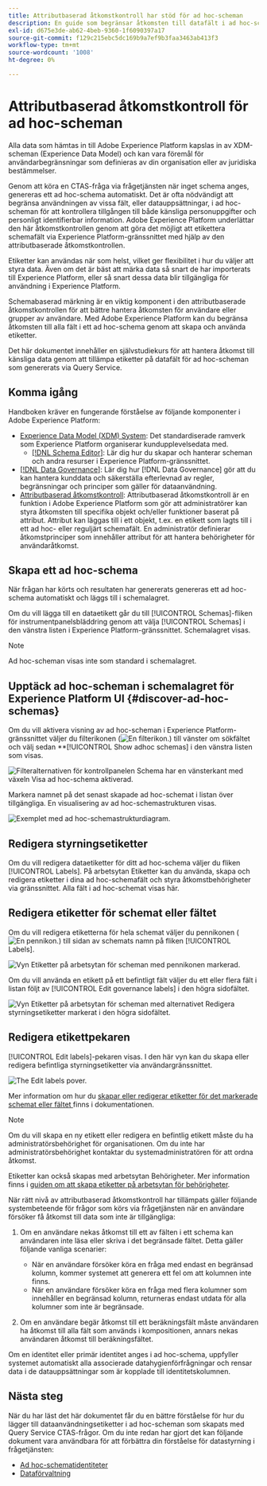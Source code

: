 ```yaml
---
title: Attributbaserad åtkomstkontroll har stöd för ad hoc-scheman
description: En guide som begränsar åtkomsten till datafält i ad hoc-scheman som genererats via Adobe Experience Platform Query Service.
exl-id: d675e3de-ab62-4beb-9360-1f6090397a17
source-git-commit: f129c215ebc5dc169b9a7ef9b3faa3463ab413f3
workflow-type: tm+mt
source-wordcount: '1008'
ht-degree: 0%

---
```


# Attributbaserad åtkomstkontroll för ad hoc-scheman

Alla data som hämtas in till Adobe Experience Platform kapslas in av XDM-scheman (Experience Data Model) och kan vara föremål för användarbegränsningar som definieras av din organisation eller av juridiska bestämmelser.

Genom att köra en CTAS-fråga via frågetjänsten när inget schema anges, genereras ett ad hoc-schema automatiskt. Det är ofta nödvändigt att begränsa användningen av vissa fält, eller datauppsättningar, i ad hoc-scheman för att kontrollera tillgången till både känsliga personuppgifter och personligt identifierbar information. Adobe Experience Platform underlättar den här åtkomstkontrollen genom att göra det möjligt att etikettera schemafält via Experience Platform-gränssnittet med hjälp av den attributbaserade åtkomstkontrollen.

Etiketter kan användas när som helst, vilket ger flexibilitet i hur du väljer att styra data. Även om det är bäst att märka data så snart de har importerats till Experience Platform, eller så snart dessa data blir tillgängliga för användning i Experience Platform.

Schemabaserad märkning är en viktig komponent i den attributbaserade åtkomstkontrollen för att bättre hantera åtkomsten för användare eller grupper av användare. Med Adobe Experience Platform kan du begränsa åtkomsten till alla fält i ett ad hoc-schema genom att skapa och använda etiketter.

Det här dokumentet innehåller en självstudiekurs för att hantera åtkomst till känsliga data genom att tillämpa etiketter på datafält för ad hoc-scheman som genererats via Query Service.

## Komma igång

Handboken kräver en fungerande förståelse av följande komponenter i Adobe Experience Platform:

* [Experience Data Model (XDM) System](../../xdm/home.md): Det standardiserade ramverk som Experience Platform organiserar kundupplevelsedata med.
   * [[!DNL Schema Editor]](../../xdm/ui/overview.md): Lär dig hur du skapar och hanterar scheman och andra resurser i Experience Platform-gränssnittet.
* [[!DNL Data Governance]](../../data-governance/home.md): Lär dig hur [!DNL Data Governance] gör att du kan hantera kunddata och säkerställa efterlevnad av regler, begränsningar och principer som gäller för dataanvändning.
* [Attributbaserad åtkomstkontroll](../../access-control/abac/overview.md): Attributbaserad åtkomstkontroll är en funktion i Adobe Experience Platform som gör att administratörer kan styra åtkomsten till specifika objekt och/eller funktioner baserat på attribut. Attribut kan läggas till i ett objekt, t.ex. en etikett som lagts till i ett ad hoc- eller reguljärt schemafält. En administratör definierar åtkomstprinciper som innehåller attribut för att hantera behörigheter för användaråtkomst.

## Skapa ett ad hoc-schema

När frågan har körts och resultaten har genererats genereras ett ad hoc-schema automatiskt och läggs till i schemalagret.

Om du vill lägga till en dataetikett går du till [!UICONTROL Schemas]-fliken för instrumentpanelsbläddring genom att välja [!UICONTROL Schemas] i den vänstra listen i Experience Platform-gränssnittet. Schemalagret visas.

>[!NOTE]
>
>Ad hoc-scheman visas inte som standard i schemalagret.

## Upptäck ad hoc-scheman i schemalagret för Experience Platform UI {#discover-ad-hoc-schemas}

Om du vill aktivera visning av ad hoc-scheman i Experience Platform-gränssnittet väljer du filterikonen (![En filterikon.](/help/images/icons/filter.png)) till vänster om sökfältet och välj sedan **[!UICONTROL Show adhoc schemas] i den vänstra listen som visas.

![Filteralternativen för kontrollpanelen Schema har en vänsterkant med växeln Visa ad hoc-schema aktiverad.](../images/data-governance/adhoc-schema-toggle.png)

Markera namnet på det senast skapade ad hoc-schemat i listan över tillgängliga. En visualisering av ad hoc-schemastrukturen visas.

![Exemplet med ad hoc-schemastrukturdiagram.](../images/data-governance/adhoc-schema-structure-diagram.png)

## Redigera styrningsetiketter

Om du vill redigera dataetiketter för ditt ad hoc-schema väljer du fliken [!UICONTROL Labels]. På arbetsytan Etiketter kan du använda, skapa och redigera etiketter i dina ad hoc-schemafält och styra åtkomstbehörigheter via gränssnittet. Alla fält i ad hoc-schemat visas här.

## Redigera etiketter för schemat eller fältet

Om du vill redigera etiketterna för hela schemat väljer du pennikonen (![En pennikon.](/help/images/icons/edit.png)) till sidan av schemats namn på fliken [!UICONTROL Labels].

![Vyn Etiketter på arbetsytan för scheman med pennikonen markerad.](../images/data-governance/edit-entire-schema-labels.png)

Om du vill använda en etikett på ett befintligt fält väljer du ett eller flera fält i listan följt av [!UICONTROL Edit governance labels] i den högra sidofältet.

![Vyn Etiketter på arbetsytan för scheman med alternativet Redigera styrningsetiketter markerat i den högra sidofältet.](../images/data-governance/edit-governance-labels.png)

## Redigera etikettpekaren

[!UICONTROL Edit labels]-pekaren visas. I den här vyn kan du skapa eller redigera befintliga styrningsetiketter via användargränssnittet.

![The Edit labels pover.](../images/data-governance/edit-labels-popover.png)

Mer information om hur du [skapar eller redigerar etiketter för det markerade schemat eller fältet ](../../xdm/tutorials/labels.md#edit-the-labels-for-the-schema-or-field) finns i dokumentationen.

>[!NOTE]
>
>Om du vill skapa en ny etikett eller redigera en befintlig etikett måste du ha administratörsbehörighet för organisationen. Om du inte har administratörsbehörighet kontaktar du systemadministratören för att ordna åtkomst.

Etiketter kan också skapas med arbetsytan Behörigheter. Mer information finns i [guiden om att skapa etiketter på arbetsytan för behörigheter](../../access-control/abac/ui/labels.md).

När rätt nivå av attributbaserad åtkomstkontroll har tillämpats gäller följande systembeteende för frågor som körs via frågetjänsten när en användare försöker få åtkomst till data som inte är tillgängliga:

1. Om en användare nekas åtkomst till ett av fälten i ett schema kan användaren inte läsa eller skriva i det begränsade fältet. Detta gäller följande vanliga scenarier:

   * När en användare försöker köra en fråga med endast en begränsad kolumn, kommer systemet att generera ett fel om att kolumnen inte finns.
   * När en användare försöker köra en fråga med flera kolumner som innehåller en begränsad kolumn, returneras endast utdata för alla kolumner som inte är begränsade.

1. Om en användare begär åtkomst till ett beräkningsfält måste användaren ha åtkomst till alla fält som används i kompositionen, annars nekas användaren åtkomst till beräkningsfältet.

Om en identitet eller primär identitet anges i ad hoc-schema, uppfyller systemet automatiskt alla associerade datahygienförfrågningar och rensar data i de datauppsättningar som är kopplade till identitetskolumnen.

## Nästa steg

När du har läst det här dokumentet får du en bättre förståelse för hur du lägger till dataanvändningsetiketter i ad hoc-scheman som skapats med Query Service CTAS-frågor. Om du inte redan har gjort det kan följande dokument vara användbara för att förbättra din förståelse för datastyrning i frågetjänsten:

* [Ad hoc-schematidentiteter](./ad-hoc-schema-identities.md)
* [Dataförvaltning](../../data-governance/home.md)
